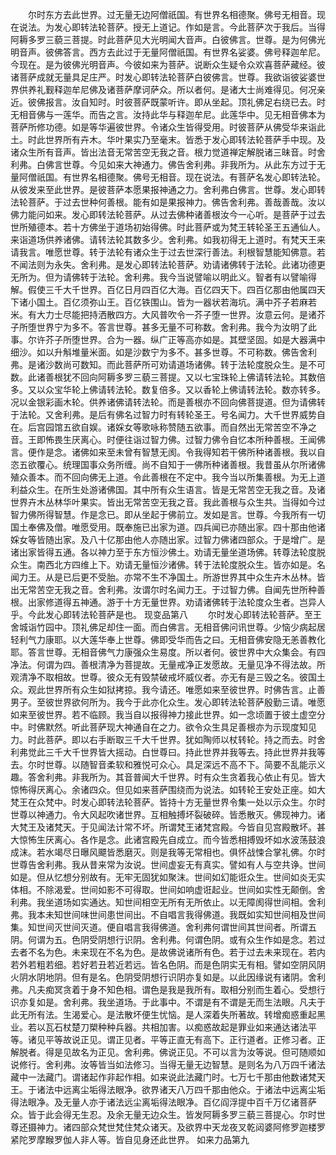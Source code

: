 <!-- { "loadSidebar": true } -->
　　尔时东方去此世界。过无量无边阿僧祇国。有世界名相德聚。佛号无相音。现在说法。为发心即转法轮菩萨。授无上道记。作如是言。今此菩萨次于我后。当得阿耨多罗三藐三菩提。时此菩萨见大光明闻大音声。白彼佛言。世尊。是为何佛光明音声。彼佛答言。西方去此过于无量阿僧祇国。有世界名娑婆。佛号释迦牟尼。今现在。是为彼佛光明音声。今彼如来为菩萨。说断众生疑令众欢喜菩萨藏经。彼诸菩萨成就无量具足庄严。时发心即转法轮菩萨白彼佛言。世尊。我欲诣彼娑婆世界供养礼觐释迦牟尼佛及诸菩萨摩诃萨众。所以者何。是诸大士尚难得见。何况亲近。彼佛报言。汝自知时。时彼菩萨既蒙听许。即从坐起。顶礼佛足右绕已去。时无相音佛与一莲华。而告之言。汝持此华与释迦牟尼。此莲华中。见无相音佛本为菩萨所修功德。如是等华遍彼世界。令诸众生皆得受用。时彼菩萨从佛受华来诣此土。时此世界所有卉木。华叶果实乃至毫末。皆悉于发心即转法轮菩萨手中现。及诸众生所有音声。皆出法音无常苦空无我之音。根力觉道禅定解脱诸三昧音。时舍利弗。白佛言世尊。今见如来大神通力。佛告舍利弗。非我所为。从此东方过于无量阿僧祇国。有世界名相德聚。佛号无相音。现在说法。有菩萨名发心即转法轮。从彼发来至此世界。是彼菩萨本愿果报神通之力。舍利弗白佛言。世尊。发心即转法轮菩萨。于过去世种何善根。能有如是果报神力。佛告舍利弗。善哉善哉。汝以佛力能问如来。发心即转法轮菩萨。从过去佛种诸善根汝今一心听。是菩萨于过去世所殖德本。若十方佛坐于道场初始得佛。时此菩萨或为梵王转轮圣王五通仙人。来诣道场供养诸佛。请转法轮其数多少。舍利弗。如我初得无上道时。有梵天王来请我言。唯愿世尊。转于法轮有诸众生于过去世深行善法。利根智慧能知佛意。若不闻法则为永失。舍利弗。是发心即转法轮菩萨。劝请诸佛转于法轮。此诸功德更无所为。但为请佛转于法轮。舍利弗。我今当说譬喻以明此义。智者有以譬喻得解。假使三千大千世界。百亿日月四百亿大海。百亿四天下。四百亿那由他属四天下诸小国土。百亿须弥山王。百亿铁围山。皆为一器状若海坑。满中芥子若麻若米。有大力士尽能把持洒散四方。大风普吹令一芥子堕一世界。汝意云何。是诸芥子所堕世界宁为多不。答言世尊。甚多无量不可称数。舍利弗。我今为汝明了此事。尔许芥子所堕世界。合为一器。纵广正等高亦如是。其壁坚固。如是大器满中细沙。如以升斛堆量米面。如是沙数宁为多不。甚多世尊。不可称数。佛告舍利弗。是诸沙数尚可数知。而此菩萨所可劝请道场诸佛。转于法轮度脱众生。是不可数。此诸善根犹不回向阿耨多罗三藐三菩提。又以七宝珠轮上佛请转法轮。其数倍多。又以众宝华轮上佛请转法轮。数复倍多。又以香轮上佛请转法轮。数亦转多。况以金银彩画木轮。供养诸佛请转法轮。而是善根亦不回向佛菩提道。但为请佛转于法轮。又舍利弗。是后有佛名过智力时有转轮圣王。号名闻力。大千世界威势自在。后宫园馆五欲自娱。诸婇女等歌咏称赞随五欲事。而自然出无常苦空不净之音。王即怖畏生厌离心。时便往诣过智力佛。过智力佛令自忆本所种善根。王闻佛言。便作是念。诸佛如来至未曾有智慧无阂。令我得知若干佛所种诸善根。我以自恣五欲覆心。统理国事众务所缠。尚不自知于一佛所种诸善根。我昔虽从尔所诸佛殖众善本。而不回向佛无上道。令此善根在不定中。我今当以所集善根。为无上道利益众生。在所生处游诸佛国。其中所有众生语言。皆是无常苦空无我之音。及诸世界卉木丛林华叶果实。皆出无常苦空无我之音。我此善根与众生共。当得如今过智力佛所得智慧。作是念已。即从坐起于佛前立。发如是言。世尊。今我所有一切国土奉佛及僧。唯愿受用。既奉施已出家为道。四兵闻已亦随出家。四十那由他诸婇女等皆随出家。及八十亿那由他人亦随出家。过智力佛诸四部众。于是增广。是诸出家皆得五通。各以神力至于东方恒沙佛土。劝请无量坐道场佛。转尊法轮度脱众生。南西北方四维上下。劝请无量恒沙诸佛。转于法轮度脱众生。皆亦如是。名闻力王。从是已后更不受胎。亦常不生不净国土。所游世界其中众生卉木丛林。皆出无常苦空无我之音。舍利弗。汝谓尔时名闻力王。于过智力佛。自闻先世所种善根。出家修道得五神通。游于十方无量世界。劝请诸佛转于法轮度众生者。岂异人乎。今此发心即转法轮菩萨是也。
现变品第八
　　尔时发心即转法轮菩萨。至王舍城诣竹园中。顶礼佛足却住一面。而白佛言。无相音佛问讯世尊。少恼少病起居轻利气力康耶。以大莲华奉上世尊。佛即受华而告之曰。无相音佛安隐无恙善教化耶。答言世尊。无相音佛气力康强众生易度。所以者何。彼世界中大众集会。有四净法。何谓为四。善根清净为菩提故。无量戒净正发愿故。无量见净不得法故。所观清净不取相故。世尊。彼众无有毁禁破戒坏威仪者。亦无有是三毁之名。彼国土众。观此世界所有众生如狱拷掠。我今请还。唯愿如来至彼世界。时佛告言。止善男子。至彼世界欲何所为。我今于此亦化众生。发心即转法轮菩萨殷勤三请。唯愿如来至彼世界。若不临顾。我当自以报得神力接此世界。如一念顷置于彼土虚空分中。时佛默然。听此菩萨现大神通自在之力。欲令众生具足善根亦为示现度知见力。时此菩萨。即以右手断取三千大千世界。犹如陶师以杖转轮。持之而去。时舍利弗觉此三千大千世界皆大摇动。白世尊曰。持此世界并我等去。持此世界并我等去。尔时世尊。以随智音柔软和雅悦可众心。具足深远不高不下。简要不乱能示义趣。答舍利弗。非我所为。其音普闻大千世界。时有众生贪着我心依止有见。皆大惊怖得厌离心。余诸四众。但见如来菩萨围绕而为说法。如转轮王安处正座。如大梵王在众梵中。时发心即转法轮菩萨。皆持十方无量世界令集一处以示众生。尔时世尊以神通力。令大风起吹诸世界。互相触搏坏裂破碎。皆悉散灭。佛现神力。诸大梵王及诸梵天。于见闻法计常不坏。所谓梵王诸梵宫殿。今皆自见宫殿散坏。甚大惊怖生厌离心。各作是念。此诸宫殿先自成立。而今皆悉相搏毁坏如水波荡鼓浪成沫。若水竭尽日曝风飃皆悉磨灭。则是我等无常相也。俱怀战悚合掌礼佛。尔时世尊告舍利弗。我从昔来常为汝说。世间虚妄无有真实。譬如有人与空共诤。世间如是。但从忆想分别故有。无牢无固犹如聚沫。世间如幻能诳众生。世间如炎无实体相。不除渴爱。世间如影不可得取。世间如响虚诳起业。世间如实性无颠倒。舍利弗。我坐道场如实通达。知世间相空无所有无所依止。以无障阂得世间相。舍利弗。我本未知世间味世间患世间出。不自唱言我得佛道。我既如实知世间相及世间集。知世间灭世间灭道。便自唱言我得佛道。舍利弗何谓世间其世间者。所谓五阴。何谓为五。色阴受阴想行识阴。舍利弗。何谓色阴。或有众生作如是念。若过去者不名为色。未来现在不名为色。是故佛说诸所有色。若于过去未来现在。若内若外若粗若细。若好若丑若近若远。皆名色阴。而是色阴实无有相。譬如空阴风阴火阴水阴地阴。但有是名。色阴受阴想行识阴亦复如是。以此因缘说有诸阴。舍利弗。凡夫痴冥贪着于身不知色相。谓色是我是我所有。取相分别而生着心。受想行识亦复如是。舍利弗。我坐道场。于此事中。不谓是有不谓是无而生法眼。凡夫于此无所有法。生渴爱心。是法散坏便生忧恼。是人深着失所著故。转增痴惑重起黑业。若以瓦石杖楚刀槊种种兵器。共相加害。以痴惑故起是罪业如来通达诸法平等。诸见平等故说正见。谓正见者。平等正直无有高下。正行道者。正修习者。正解脱者。得是见故名为正见。舍利弗。佛说正见。不可以言为汝等说。但可随顺如说修行。舍利弗。汝等皆当如法修习。当得无量无边智慧。是则名为八万四千诸法藏中一法藏门。谓诸起作非起作相。如来说此法藏门时。七万七千那由他数诸梵天王。于诸法中远离尘垢得法眼净。欲界诸天八万四千那由他众。于诸法中远离尘垢得法眼净。及无量人亦于诸法远尘离垢得法眼净。百亿阎浮提中百千万亿诸菩萨众。皆于此会得无生忍。及余无量无边众生。皆发阿耨多罗三藐三菩提心。尔时世尊还摄神力。诸四部众梵世梵住梵众诸天。及欲界中天龙夜叉乾闼婆阿修罗迦楼罗紧陀罗摩睺罗伽人非人等。皆自见身还此世界。
如来力品第九
